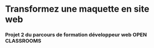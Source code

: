 # Transformez une maquette en site web
### Projet 2 du parcours de formation développeur web OPEN CLASSROOMS
